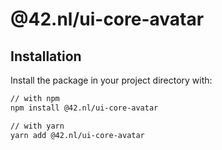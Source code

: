 # @42.nl/ui-core-avatar

## Installation

Install the package in your project directory with:

```sh
// with npm
npm install @42.nl/ui-core-avatar

// with yarn
yarn add @42.nl/ui-core-avatar
```
